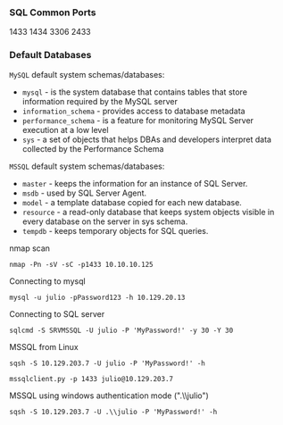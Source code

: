 
### SQL Common Ports
1433
1434
3306
2433

### Default Databases

`MySQL` default system schemas/databases:

- `mysql` - is the system database that contains tables that store information required by the MySQL server
- `information_schema` - provides access to database metadata
- `performance_schema` - is a feature for monitoring MySQL Server execution at a low level
- `sys` - a set of objects that helps DBAs and developers interpret data collected by the Performance Schema

`MSSQL` default system schemas/databases:

- `master` - keeps the information for an instance of SQL Server.
- `msdb` - used by SQL Server Agent.
- `model` - a template database copied for each new database.
- `resource` - a read-only database that keeps system objects visible in every database on the server in sys schema.
- `tempdb` - keeps temporary objects for SQL queries.


nmap scan
```shell-session
nmap -Pn -sV -sC -p1433 10.10.10.125
```

Connecting to mysql
```shell-session
mysql -u julio -pPassword123 -h 10.129.20.13
```

Connecting to SQL server
```cmd-session
sqlcmd -S SRVMSSQL -U julio -P 'MyPassword!' -y 30 -Y 30
```

MSSQL from Linux
```shell-session
sqsh -S 10.129.203.7 -U julio -P 'MyPassword!' -h
```
```shell-session
mssqlclient.py -p 1433 julio@10.129.203.7 
```

MSSQL using windows authentication mode (".\\\\julio")
```shell-session
sqsh -S 10.129.203.7 -U .\\julio -P 'MyPassword!' -h
```
